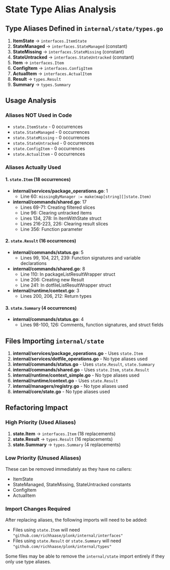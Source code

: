 # State Type Alias Analysis

## Type Aliases Defined in `internal/state/types.go`

1. **ItemState** → `interfaces.ItemState`
2. **StateManaged** → `interfaces.StateManaged` (constant)
3. **StateMissing** → `interfaces.StateMissing` (constant)
4. **StateUntracked** → `interfaces.StateUntracked` (constant)
5. **Item** → `interfaces.Item`
6. **ConfigItem** → `interfaces.ConfigItem`
7. **ActualItem** → `interfaces.ActualItem`
8. **Result** → `types.Result`
9. **Summary** → `types.Summary`

## Usage Analysis

### Aliases NOT Used in Code
- `state.ItemState` - 0 occurrences
- `state.StateManaged` - 0 occurrences
- `state.StateMissing` - 0 occurrences
- `state.StateUntracked` - 0 occurrences
- `state.ConfigItem` - 0 occurrences
- `state.ActualItem` - 0 occurrences

### Aliases Actually Used

#### 1. `state.Item` (18 occurrences)
- **internal/services/package_operations.go**: 1
  - Line 60: `missingByManager := make(map[string][]state.Item)`
- **internal/commands/shared.go**: 17
  - Lines 69-71: Creating filtered slices
  - Line 96: Clearing untracked items
  - Lines 134, 278: In itemWithState struct
  - Lines 216-223, 226: Clearing result slices
  - Line 356: Function parameter

#### 2. `state.Result` (16 occurrences)
- **internal/commands/status.go**: 5
  - Lines 99, 104, 221, 239: Function signatures and variable declarations
- **internal/commands/shared.go**: 8
  - Line 110: In packageListResultWrapper struct
  - Line 206: Creating new Result
  - Line 241: In dotfileListResultWrapper struct
- **internal/runtime/context.go**: 3
  - Lines 200, 206, 212: Return types

#### 3. `state.Summary` (4 occurrences)
- **internal/commands/status.go**: 4
  - Lines 98-100, 126: Comments, function signatures, and struct fields

## Files Importing `internal/state`

1. **internal/services/package_operations.go** - Uses `state.Item`
2. **internal/services/dotfile_operations.go** - No type aliases used
3. **internal/commands/status.go** - Uses `state.Result`, `state.Summary`
4. **internal/commands/shared.go** - Uses `state.Item`, `state.Result`
5. **internal/runtime/context_simple.go** - No type aliases used
6. **internal/runtime/context.go** - Uses `state.Result`
7. **internal/managers/registry.go** - No type aliases used
8. **internal/core/state.go** - No type aliases used

## Refactoring Impact

### High Priority (Used Aliases)
1. **state.Item** → `interfaces.Item` (18 replacements)
2. **state.Result** → `types.Result` (16 replacements)
3. **state.Summary** → `types.Summary` (4 replacements)

### Low Priority (Unused Aliases)
These can be removed immediately as they have no callers:
- ItemState
- StateManaged, StateMissing, StateUntracked constants
- ConfigItem
- ActualItem

### Import Changes Required
After replacing aliases, the following imports will need to be added:
- Files using `state.Item` will need `"github.com/richhaase/plonk/internal/interfaces"`
- Files using `state.Result` or `state.Summary` will need `"github.com/richhaase/plonk/internal/types"`

Some files may be able to remove the `internal/state` import entirely if they only use type aliases.
